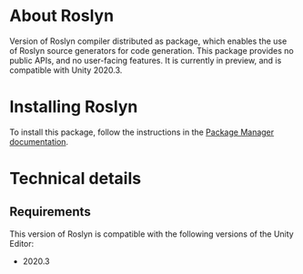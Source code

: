 # About Roslyn

Version of Roslyn compiler distributed as package, which enables the use of Roslyn source generators for code generation. This package provides no public APIs, and no user-facing features. It is currently in preview, and is compatible with Unity 2020.3.

# Installing Roslyn

To install this package, follow the instructions in the [Package Manager documentation](https://docs.unity3d.com/Packages/com.unity.package-manager-ui@latest/index.html).

# Technical details

## Requirements

This version of Roslyn is compatible with the following versions of the Unity Editor:

* 2020.3